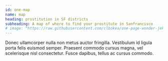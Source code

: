 ```yaml
---
id: one-map
name: map 
heading: prostitution in SF districts 
subheading: A map of where to find your prostitute in Sanfrancisco 
# image: "https://raw.githubusercontent.com/clbokea/one-page-wonder-jekyll/gh-pages/prop_prostitution.png"
---
```


<div id="plotly-div" class='pull-right' style='width:50%'></div>

<script>
    renderPlotly();
</script>






Donec ullamcorper nulla non metus auctor fringilla. Vestibulum id ligula porta felis euismod semper. Praesent commodo cursus magna, vel scelerisque nisl consectetur. Fusce dapibus, tellus ac cursus commodo.
